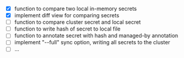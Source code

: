 - [x] function to compare two local in-memory secrets
- [x] implement diff view for comparing secrets
- [ ] function to compare cluster secret and local secret
- [ ] function to write hash of secret to local file
- [ ] function to annotate secret with hash and managed-by annotation
- [ ] implement "--full" sync option, writing all secrets to the cluster
- [ ] ...
